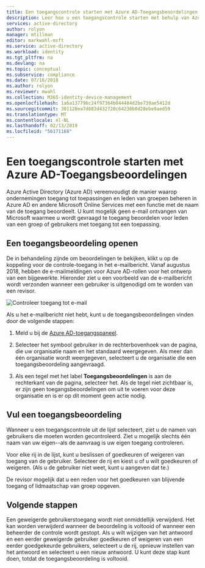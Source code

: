 ```yaml
---
title: Een toegangscontrole starten met Azure AD-Toegangsbeoordelingen | Microsoft Docs
description: Leer hoe u een toegangscontrole starten met behulp van Azure Active Directory-Toegangsbeoordelingen.
services: active-directory
author: rolyon
manager: mtillman
editor: markwahl-msft
ms.service: active-directory
ms.workload: identity
ms.tgt_pltfrm: na
ms.devlang: na
ms.topic: conceptual
ms.subservice: compliance
ms.date: 07/16/2018
ms.author: rolyon
ms.reviewer: mwahl
ms.collection: M365-identity-device-management
ms.openlocfilehash: 1a6a137796c24f97364b044484d2be739ae5412d
ms.sourcegitcommit: 301128ea7d883d432720c64238b0d28ebe9aed59
ms.translationtype: MT
ms.contentlocale: nl-NL
ms.lasthandoff: 02/13/2019
ms.locfileid: "56171168"
---
```

# <a name="start-an-access-review-with-azure-ad-access-reviews"></a>Een toegangscontrole starten met Azure AD-Toegangsbeoordelingen

Azure Active Directory (Azure AD) vereenvoudigt de manier waarop ondernemingen toegang tot toepassingen en leden van groepen beheren in Azure AD en andere Microsoft Online Services met een functie met de naam van de toegang beoordeelt. U kunt mogelijk geen e-mail ontvangen van Microsoft waarmee u wordt gevraagd te toegang beoordelen voor leden van een groep of gebruikers met toegang tot een toepassing. 

## <a name="open-an-access-review"></a>Een toegangsbeoordeling openen

De in behandeling zijnde om beoordelingen te bekijken, klikt u op de koppeling voor de controle-toegang in het e-mailbericht. Vanaf augustus 2018, hebben de e-mailmeldingen voor Azure AD-rollen voor het ontwerp van een bijgewerkte. Hieronder ziet u een voorbeeld van de e-mailbericht wordt verzonden wanneer een gebruiker is uitgenodigd om te worden van een revisor. 

![Controleer toegang tot e-mail](./media/perform-access-review/new-ar-email.png)

Als u het e-mailbericht niet hebt, kunt u de toegangsbeoordelingen vinden door de volgende stappen:

1. Meld u bij de [Azure AD-toegangspaneel](https://myapps.microsoft.com).

2. Selecteer het symbool gebruiker in de rechterbovenhoek van de pagina, die uw organisatie naam en het standaard weergegeven. Als meer dan één organisatie wordt weergegeven, selecteert u de organisatie die een toegangsbeoordeling aangevraagd.

3. Als een tegel met het label **Toegangsbeoordelingen** is aan de rechterkant van de pagina, selecteer het. Als de tegel niet zichtbaar is, er zijn geen toegangsbeoordelingen om uit te voeren voor deze organisatie en is er op dit moment geen actie nodig.

## <a name="fill-out-an-access-review"></a>Vul een toegangsbeoordeling

Wanneer u een toegangscontrole uit de lijst selecteert, ziet u de namen van gebruikers die moeten worden gecontroleerd. Ziet u mogelijk slechts één naam van uw eigen--als de aanvraag is uw eigen toegang controleren.

Voor elke rij in de lijst, kunt u beslissen of goedkeuren of weigeren van toegang van de gebruiker. Selecteer de rij en kiest u of u wilt goedkeuren of weigeren. (Als u de gebruiker niet weet, kunt u aangeven dat te.)

De revisor mogelijk dat u een reden voor het goedkeuren van blijvende toegang of lidmaatschap van groep opgeven.

## <a name="next-steps"></a>Volgende stappen

Een geweigerde gebruikerstoegang wordt niet onmiddellijk verwijderd. Het kan worden verwijderd wanneer de beoordeling is voltooid of wanneer een beheerder de controle wordt gestopt. Als u wilt wijzigen van het antwoord en een eerder geweigerde gebruiker goedkeuren of weigeren van een eerder goedgekeurde gebruikers, selecteert u de rij, opnieuw instellen van het antwoord en selecteert u een nieuw antwoord. U kunt deze stap kunt doen, totdat de toegangsbeoordeling is voltooid.



